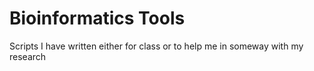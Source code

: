 # Bioinformatics Tools
Scripts I have written either for class or to help me in someway with my research

